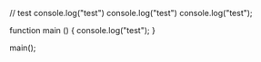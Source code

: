 // test 
console.log("test") 
console.log("test") 
console.log("test");

function main () {
console.log("test");
}

main();
